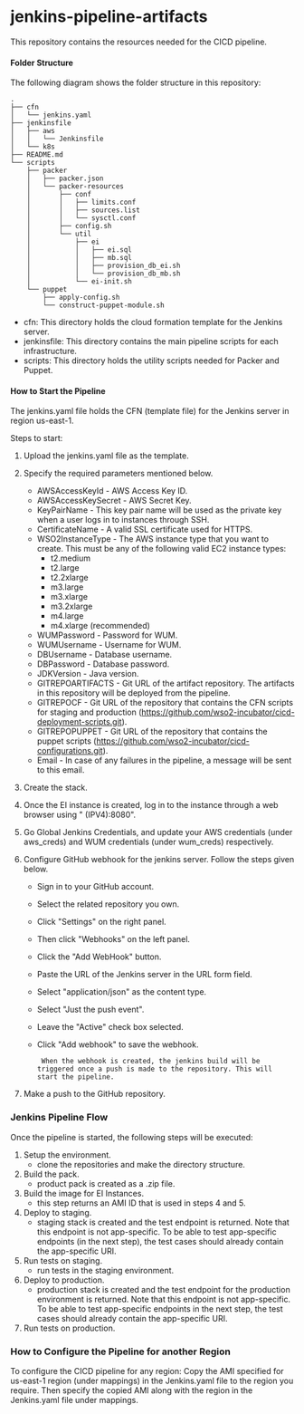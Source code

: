 # jenkins-pipeline-artifacts

This repository contains the resources needed for the CICD pipeline.

#### Folder Structure
The following diagram shows the folder structure in this repository:

```
.
├── cfn
│   └── jenkins.yaml
├── jenkinsfile
│   ├── aws
│   │   └── Jenkinsfile
│   └── k8s
├── README.md
└── scripts
    ├── packer
    │   ├── packer.json
    │   └── packer-resources
    │       ├── conf
    │       │   ├── limits.conf
    │       │   ├── sources.list
    │       │   └── sysctl.conf
    │       ├── config.sh
    │       └── util
    │           ├── ei
    │           │   ├── ei.sql
    │           │   ├── mb.sql
    │           │   ├── provision_db_ei.sh
    │           │   └── provision_db_mb.sh
    │           └── ei-init.sh
    └── puppet
        ├── apply-config.sh
        └── construct-puppet-module.sh
```
* cfn: This directory holds the cloud formation template for the Jenkins server.
* jenkinsfile: This directory contains the main pipeline scripts for each infrastructure.
* scripts: This directory holds the utility scripts needed for Packer and Puppet.

#### How to Start the Pipeline
The jenkins.yaml file holds the CFN (template file) for the Jenkins server in region us-east-1.

Steps to start:
1.  Upload the jenkins.yaml file as the template.
2.  Specify the required parameters mentioned below.
    *   AWSAccessKeyId - AWS Access Key ID.
    *   AWSAccessKeySecret - AWS Secret Key.
    *   KeyPairName - This key pair name will be used as the private key when a user logs in to instances through SSH.
    *   CertificateName - A valid SSL certificate used for HTTPS.
    *   WSO2InstanceType - The AWS instance type that you want to create. This must be any of the following valid EC2 instance types:
        -   t2.medium
        -   t2.large
        -   t2.2xlarge
        -   m3.large
        -   m3.xlarge
        -   m3.2xlarge
        -   m4.large
        -   m4.xlarge (recommended)
    *   WUMPassword - Password for WUM.
    *   WUMUsername - Username for WUM.
    *   DBUsername - Database username.
    *   DBPassword - Database password.
    *   JDKVersion - Java version.
    *   GITREPOARTIFACTS - Git URL of the artifact repository. The artifacts in this repository will be deployed from the pipeline.
    *   GITREPOCF - Git URL of the repository that contains the CFN scripts for staging and production (https://github.com/wso2-incubator/cicd-deployment-scripts.git).
    *   GITREPOPUPPET - Git URL of the repository that contains the puppet scripts (https://github.com/wso2-incubator/cicd-configurations.git).
    *   Email - In case of any failures in the pipeline, a message will be sent to this email.

3. Create the stack.
4. Once the EI instance is created, log in to the instance through a web browser using "<public DNS> (IPV4):8080".
5. Go Global Jenkins Credentials, and update your AWS credentials (under aws_creds) and WUM credentials (under wum_creds) respectively.
6. Configure GitHub webhook for the jenkins server. Follow the steps given below.
    - Sign in to your GitHub account.
    - Select the related repository you own.
    - Click "Settings" on the right panel.
    - Then click "Webhooks" on the left panel.
    - Click the "Add WebHook" button.
    - Paste the URL of the Jenkins server in the URL form field.
    - Select "application/json" as the content type.
    - Select "Just the push event".
    - Leave the "Active" check box selected.
    - Click "Add webhook" to save the webhook.

           When the webhook is created, the jenkins build will be triggered once a push is made to the repository. This will start the pipeline.

5.  Make a push to the GitHub repository.

### Jenkins Pipeline Flow
Once the pipeline is started, the following steps will be executed:

1. Setup the environment.
    - clone the repositories and make the directory structure.
2. Build the pack.
    - product pack is created as a .zip file.
3. Build the image for EI Instances.
    - this step returns an AMI ID that is used in steps 4 and 5.
4. Deploy to staging.
    - staging stack is created and the test endpoint is returned. Note that this endpoint is not app-specific. To be able to test app-specific endpoints (in the next step), the test cases should already contain the app-specific URI.
5. Run tests on staging.
    - run tests in the staging environment.
6. Deploy to production.
    - production stack is created and the test endpoint for the production environment is returned. Note that this endpoint is not app-specific. To be able to test app-specific endpoints in the next step, the test cases should already contain the app-specific URI.
7. Run tests on production.

### How to Configure the Pipeline for another Region

To configure the CICD pipeline for any region: Copy the AMI specified for us-east-1 region (under mappings) in the Jenkins.yaml file to the region you require. Then specify the copied AMI along with the region in the Jenkins.yaml file under mappings.